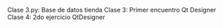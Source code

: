 Clase 3.py: Base de datos tienda
Clase 3: Primer encuentro Qt Designer 
Clase 4: 2do ejercicio QtDesigner
